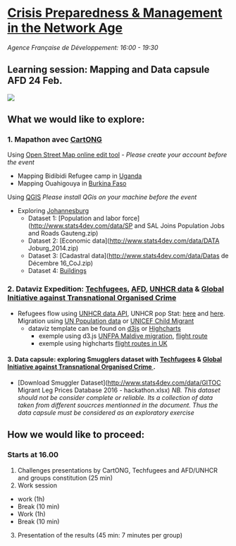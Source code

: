 # [Crisis Preparedness & Management in the Network Age](https://www.eventbrite.com/e/crisis-preparedness-management-in-the-network-age-tickets-30294092446)
*Agence Française de Développement: 16:00 - 19:30*

## Learning session: Mapping and Data capsule AFD 24 Feb.
![](http://www.stats4dev.com/img/imageSmall.png)

## What we would like to explore:


### 1. Mapathon avec [CartONG](http://www.cartong.org/)

Using [Open Street Map online edit tool](http://www.openstreetmap.org/) - *Please create your account before the event*
- Mapping Bidibidi Refugee camp in [Uganda](http://www.openstreetmap.org/#map=6/3.042/30.894&layers=HG)
- Mapping Ouahigouya in [Burkina Faso](http://www.openstreetmap.org/search?query=Ouahigouya%2C%20Burkina%20Faso#map=12/13.5727/-2.3627)

Using [QGIS](https://www.qgis.org/fr/site/forusers/download.html) *Please install QGis on your machine before the event*
- Exploring [Johannesburg](http://www.openstreetmap.org/#map=14/-26.2043/28.0457) 
  - Dataset 1: [Population and labor force](http://www.stats4dev.com/data/SP and SAL Joins Population Jobs and Roads Gauteng.zip)
  - Dataset 2: [Economic data](http://www.stats4dev.com/data/DATA Joburg_2014.zip)
  - Dataset 3: [Cadastral data](http://www.stats4dev.com/data/Datas de Décembre 16_CoJ.zip)
  - Dataset 4: [Buildings](http://www.stats4dev.com/data/B_BUILDING.zip)

### 2. Dataviz Expedition: [Techfugees](http://www.cartong.org/), [AFD](http://data.afd.fr), [UNHCR data](http://data2.unhcr.org)  & [Global Initiative against Transnational Organised Crime ](http://globalinitiative.net/)
- Refugees flow using [UNHCR data API](http://data.unhcr.org/wiki/index.php/API_Documentation.html), UNHCR pop Stat: [here](https://raw.githubusercontent.com/unhcr-mena/popstats/gh-pages/data/unhcr_popstats_export_time_series_all_data.csv) and [here](http://popstats.unhcr.org/en/overview). Migration using [UN Population data](http://www.un.org/en/development/desa/population/migration/data/estimates2/estimates15.shtml) or [UNICEF Child Migrant](https://data.unicef.org/wp-content/uploads/2016/09/Child-migrants-and-refugees.xlsx)
  - dataviz template can be found on [d3js](https://d3js.org/) or [Highcharts](http://www.highcharts.com/)
    - exemple using d3.js [UNFPA Maldive migration](https://bl.ocks.org/UNFPAmaldives/2fb5fde367cd583b5487544aa529407d), [flight route](http://www.decembercafe.org/demo/plane/)
    - exemple using highcharts [flight routes in UK](https://jsfiddle.net/ThomasRoca/808n6tvk/)
    
#### 3. Data capsule: exploring Smugglers dataset with [Techfugees](http://www.cartong.org/) & [Global Initiative against Transnational Organised Crime ](http://globalinitiative.net/).
- [Download Smuggler Dataset](http://www.stats4dev.com/data/GITOC Migrant Leg Prices Database 2016 - hackathon.xlsx) *NB. This dataset should not be consider complete or reliable. Its a collection of data taken from different soucrces mentionned in the document. Thus the data capsule must be considered as an exploratory exercise*



## How we would like to proceed:

### Starts at 16.00
1. Challenges presentations by CartONG, Techfugees and AFD/UNHCR and groups constitution (25 min)
2. Work session 
  - work  (1h)
  - Break (10 min)
  - Work (1h)
  - Break (10 min)
3. Presentation of the results (45 min: 7 minutes per group)
